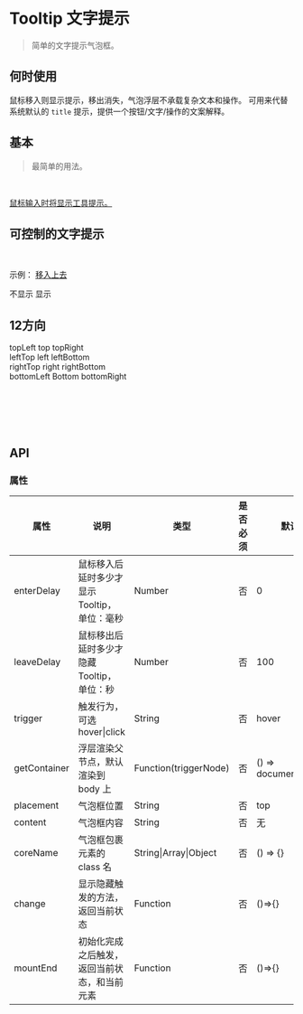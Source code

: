 # Tooltip 文字提示
> 简单的文字提示气泡框。

## 何时使用

鼠标移入则显示提示，移出消失，气泡浮层不承载复杂文本和操作。
可用来代替系统默认的 `title` 提示，提供一个按钮/文字/操作的文案解释。

## 基本
>最简单的用法。

<br>
<p>
  <w-tooltip content="文字提示"><a href="javascript:;">鼠标输入时将显示工具提示。</a></w-tooltip>
</p>

## 可控制的文字提示

<br>
<p>
  示例： <w-tooltip content="文字提示" v-model="oneStatus"><a href="javascript:;">移入上去</a></w-tooltip>
</p>

<p>
  <w-switch v-model="oneStatus">
    <span slot="open">不显示</span>
    <span slot="close">显示</span>
  </w-switch>
</p>

## 12方向


<div class="demo">
  <div class="demo-popover-top">
    <w-tooltip coreName="demo-popover-core" placement="topLeft" content="文字提示">
      <w-button prefix="demo">topLeft</w-button>
    </w-tooltip>
    <w-tooltip coreName="demo-popover-core" content="文字提示">
      <w-button prefix="demo">top</w-button>
    </w-tooltip>
    <w-tooltip coreName="demo-popover-core" placement="topRight" content="文字提示">
      <w-button prefix="demo">topRight</w-button>
    </w-tooltip>
  </div>
  <div class="demo-popover-left">
    <w-tooltip coreName="demo-popover-core" placement="leftTop" content="文字提示">
      <w-button prefix="demo">leftTop</w-button>
    </w-tooltip>
    <w-tooltip coreName="demo-popover-core" placement="left" content="文字提示">
      <w-button prefix="demo">left</w-button>
    </w-tooltip>
    <w-tooltip coreName="demo-popover-core" placement="leftBottom" content="文字提示">
      <w-button prefix="demo">leftBottom</w-button>
    </w-tooltip>
  </div>
  <div class="demo-popover-right">
    <w-tooltip coreName="demo-popover-core" placement="rightTop" content="文字提示">
      <w-button prefix="demo">rightTop</w-button>
    </w-tooltip>
    <w-tooltip coreName="demo-popover-core" placement="right" content="文字提示">
      <w-button prefix="demo">right</w-button>
    </w-tooltip>
    <w-tooltip coreName="demo-popover-core" placement="rightBottom" content="文字提示">
      <w-button prefix="demo">rightBottom</w-button>
    </w-tooltip>
  </div>
  <div class="demo-popover-bottom">
    <w-tooltip coreName="demo-popover-core" placement="bottomLeft" content="文字提示">
      <w-button prefix="demo">bottomLeft</w-button>
    </w-tooltip>
    <w-tooltip coreName="demo-popover-core" placement="bottom" content="文字提示">
      <w-button prefix="demo">Bottom</w-button>
    </w-tooltip>
    <w-tooltip coreName="demo-popover-core" placement="bottomRight" content="文字提示">
      <w-button prefix="demo">bottomRight</w-button>
    </w-tooltip>
  </div>
</div>

<br>
<br>
<br>
<br>
<br>

## API

### 属性

|属性|说明|类型|是否必须|默认|
|---|---|----|-------|---|
|enterDelay|鼠标移入后延时多少才显示 Tooltip，单位：毫秒|Number|否|0|
|leaveDelay|鼠标移出后延时多少才隐藏 Tooltip，单位：秒|Number|否|100|
|trigger|触发行为，可选 hover\|click|String|否|hover|
|getContainer|浮层渲染父节点，默认渲染到 body 上|Function(triggerNode)|否|() => document.body|
|placement|气泡框位置|String|否|top|
|content|气泡框内容|String|否|无|
|coreName|气泡框包裹元素的 class 名|String\|Array\|Object|否|() => {}|
|change|显示隐藏触发的方法，返回当前状态|Function|否|()=>{}|
|mountEnd|初始化完成之后触发，返回当前状态，和当前元素|Function|否|()=>{}|

<script>
import WIcon from '../water/icon/Icon';
import WSwitch from '../water/switch/Switch';
import WButton from '../water/button/Button';
import WTooltip from '../water/tooltip/core';

export default {
  data() {
    return {
      sizeStatus: 0,
      oneStatus: false,
      groupConfig: ['small', '', 'large',],}
    },
  components: {
    WTooltip,
    WButton,
    WIcon,
    WSwitch,
  },
  methods: {
    changeOneStatus() {
      this.oneStatus = !this.oneStatus;
    },
  },
};
</script>
<style lang="scss">
$font-path: '../water/font/';
@import '../water/icon/style/icon.scss';
@import '../water/button/style/button.scss';
@import '../water/switch/style/switch.scss';
@import '../water/tooltip/style/tooltip.scss';
</style>
